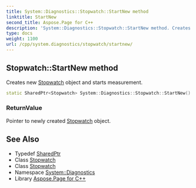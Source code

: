 ```yaml
---
title: System::Diagnostics::Stopwatch::StartNew method
linktitle: StartNew
second_title: Aspose.Page for C++
description: 'System::Diagnostics::Stopwatch::StartNew method. Creates new Stopwatch object and starts measurement in C++.'
type: docs
weight: 1100
url: /cpp/system.diagnostics/stopwatch/startnew/
---
```

## Stopwatch::StartNew method


Creates new [Stopwatch](../) object and starts measurement.

```cpp
static SharedPtr<Stopwatch> System::Diagnostics::Stopwatch::StartNew()
```


### ReturnValue

Pointer to newly created [Stopwatch](../) object.

## See Also

* Typedef [SharedPtr](../../../system/sharedptr/)
* Class [Stopwatch](../)
* Class [Stopwatch](../)
* Namespace [System::Diagnostics](../../)
* Library [Aspose.Page for C++](../../../)
